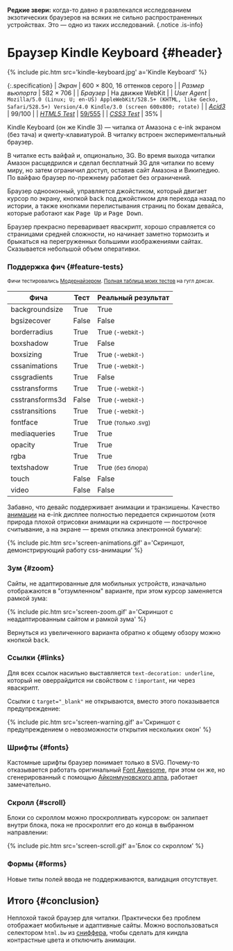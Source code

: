 **Редкие звери:** когда-то давно я развлекался исследованием экзотических браузеров на всяких не сильно распространенных устройствах. Это — одно из таких исследований.
{.notice .is-info}

# Браузер Kindle Keyboard {#header}

{% include pic.htm src='kindle-keyboard.jpg' a='Kindle Keyboard' %}

{:.specification}
| *Экран* | 600 &times; 800, 16 оттенков серого |
| *Размер вьюпорта* | 582 &times; 706 |
| *Браузер* | На движке WebKit |
| *User Agent* | `Mozilla/5.0 (Linux; U; en-US) AppleWebKit/528.5+ (KHTML, like Gecko, Safari/528.5+) Version/4.0 Kindle/3.0 (screen 600x800; rotate)` |
| *[Acid3](http://acid3.acidtests.org/)* | 99/100 |
| *[HTML5 Test](http://html5test.com/)* | [59/555](http://html5test.com/s/af89ab2018cb33eb.html) |
| *[CSS3 Test](http://css3test.com/)* | 35% |

Kindle Keyboard (он же Kindle 3) — читалка от Амазона с e-ink экраном (без тача) и qwerty-клавиатурой. В читалку встроен экспериментальный браузер.

В читалке есть вайфай и, опционально, 3G. Во время выхода читалки Амазон расщедрился и сделал бесплатный 3G для читалки по всему миру, но затем ограничил доступ, оставив сайт Амазона и Википедию. По вайфаю браузер по-прежнему работает без ограничений.

Браузер однооконный, управляется джойстиком, который двигает курсор по экрану, кнопкой <kbd>back</kbd> под джойстиком для перехода назад по истории, а также кнопками перелистывания страниц по бокам девайса, которые работают как <kbd>Page Up</kbd> и <kbd>Page Down</kbd>.

Браузер прекрасно переваривает яваскрипт, хорошо справляется со страницами средней сложности, но начинает заметно тормозить и брыкаться на перегруженных большими изображениями сайтах. Сказывается небольшой объем оперативки.

### Поддержка фич {#feature-tests}

<small>Фичи тестировались [Модернайзером](//modernizr.com). [Полная таблица моих тестов](https://docs.google.com/spreadsheet/ccc?key=0AjA1cIs8C8MGdFdyQ0lMQnhMbHJEeVZpMW9XejhzU2c&usp=sharing#gid=0) на гугл доксах.</small>

<div class="table-holder">
	<table>
		<thead>
			<tr>
				<th>Фича</th>
				<th>Тест</th>
				<th>Реальный результат</th>
			</tr>
		</thead>
		<tbody>
			<tr>
				<td>backgroundsize</td>
				<td class="is-true">True</td>
				<td class="is-true">True</td>
			</tr>
			<tr>
				<td>bgsizecover</td>
				<td class="is-false">False</td>
				<td class="is-false">False</td>
			</tr>
			<tr>
				<td>borderradius</td>
				<td class="is-true">True</td>
				<td class="is-true">True <small>(-webkit-)</small></td>
			</tr>
			<tr>
				<td>boxshadow</td>
				<td class="is-true">True</td>
				<td class="is-false">False</td>
			</tr>
			<tr>
				<td>boxsizing </td>
				<td class="is-true">True</td>
				<td class="is-true">True <small>(-webkit-)</small></td>
			</tr>
			<tr>
				<td>cssanimations</td>
				<td class="is-true">True</td>
				<td class="is-true">True <small>(-webkit-)</small></td>
			</tr>
			<tr>
				<td>cssgradients</td>
				<td class="is-true">True</td>
				<td class="is-false">False</td>
			</tr>
			<tr>
				<td>csstransforms</td>
				<td class="is-true">True</td>
				<td class="is-true">True <small>(-webkit-)</small></td>
			</tr>
			<tr>
				<td>csstransforms3d</td>
				<td class="is-false">False</td>
				<td class="is-true">True <small>(-webkit-)</small></td>
			</tr>
			<tr>
				<td>csstransitions</td>
				<td class="is-true">True</td>
				<td class="is-true">True <small>(-webkit-)</small></td>
			</tr>
			<tr>
				<td>fontface</td>
				<td class="is-true">True</td>
				<td class="is-true">True <small>(только .svg)</small></td>
			</tr>
			<tr>
				<td>mediaqueries</td>
				<td class="is-true">True</td>
				<td class="is-true">True</td>
			</tr>
			<tr>
				<td>opacity</td>
				<td class="is-true">True</td>
				<td class="is-true">True</td>
			</tr>
			<tr>
				<td>rgba</td>
				<td class="is-true">True</td>
				<td class="is-true">True</td>
			</tr>
			<tr>
				<td>textshadow</td>
				<td class="is-true">True</td>
				<td class="bug">True <small>(без блюра)</small></td>
			</tr>
			<tr>
				<td>touch</td>
				<td class="is-false">False</td>
				<td class="is-false">False</td>
			</tr>
			<tr>
				<td>video</td>
				<td class="is-false">False</td>
				<td class="is-false">False</td>
			</tr>
		</tbody>
	</table>
</div>

Забавно, что девайс поддерживает анимации и транзишены. Качество [анимации](/experiments/pepyaka-font-using-css-animations/) на e-ink дисплее полностью передается скриншотом (хотя природа плохой отрисовки анимации на скриншоте — построчное считывание, а на экране — время отклика электронной бумаги):

{% include pic.htm src='screen-animations.gif' a='Скриншот, демонстрирующий работу css-анимации' %}

### Зум {#zoom}

Сайты, не адаптированные для мобильных устройств, изначально отображаются в "отзумленном" варианте, при этом курсор заменяется рамкой зума:

{% include pic.htm src='screen-zoom.gif' a='Скриншот с неадаптированным сайтом и рамкой зума' %}

Вернуться из увеличенного варианта обратно к общему обзору можно кнопкой <kbd>back</kbd>.

### Ссылки {#links}

Для всех ссылок насильно выставляется `text-decoration: underline`, который не оверрайдится ни свойством с `!important`, ни через яваскрипт.

Ссылки с `target="_blank"` не открываются, вместо этого показывается предупреждение:

{% include pic.htm src='screen-warning.gif' a='Скриншот с предупреждением о невозможности открытия нескольких окон' %}

### Шрифты {#fonts}

Кастомные шрифты браузер понимает только в SVG. Почему-то отказывается работать оригинальный [Font Awesome](http://fortawesome.github.io/Font-Awesome/), при этом он же, но сгенерированный с помощью [Айконмуновского аппа](http://icomoon.io/app/), работает замечательно.

### Скролл {#scroll}

Блоки со скроллом можно проскролливать курсором: он залипает внутри блока, пока не проскроллит его до конца в выбранном направлении:

{% include pic.htm src='screen-scroll.gif' a='Блок со скроллом' %}

### Формы {#forms}

Новые типы полей ввода не поддерживаются, валидация отсутствует.

## Итого {#conclusion}

Неплохой такой браузер для читалки. Практически без проблем отображает мобильные и адаптивные сайты. Можно воспользоваться селектором `html.bw` из [сниффера](/scripts/sniffer/), чтобы сделать для киндла контрастные цвета и отключить анимации.
